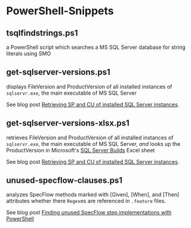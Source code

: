 # PowerShell-Snippets

## tsqlfindstrings.ps1 

a PowerShell script which searches a MS SQL Server database for string literals using SMO

## get-sqlserver-versions.ps1

displays FileVersion and ProductVersion of all installed instances of `sqlservr.exe`, the main executable of MS SQL Server

See blog post [Retrieving SP and CU of installed SQL Server instances](https://devio.wordpress.com/2020/10/01/retrieving-sp-and-cu-of-installed-sql-server-instances/).

## get-sqlserver-versions-xlsx.ps1

retrieves FileVersion and ProductVersion of all installed instances of `sqlservr.exe`, the main executable of MS SQL Server, *and* looks up the ProductVersion in  Microsoft's [SQL Server Builds](https://aka.ms/SQLServerbuilds) Excel sheet

See blog post [Retrieving SP and CU of installed SQL Server instances](https://devio.wordpress.com/2020/10/01/retrieving-sp-and-cu-of-installed-sql-server-instances/).

## unused-specflow-clauses.ps1

analyzes SpecFlow methods marked with [Given], [When], and [Then] attributes whether there `Regex`es are referenced in `.feature` files.

See blog post [Finding unused SpecFlow step implementations with PowerShell](https://devio.wordpress.com/2020/11/17/finding-unused-specflow-step-implementations-with-powershell/)